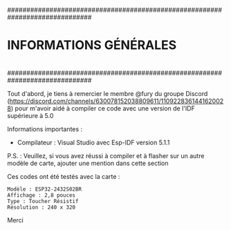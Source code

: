##############################################################################
#                                                                            #
#                                INFORMATIONS GÉNÉRALES                      #
#                                                                            #
##############################################################################

Tout d'abord, je tiens à remercier le membre @fury du groupe Discord (https://discord.com/channels/630078152038809611/1109228361441620028) pour m'avoir aidé à compiler ce code avec une version de l'IDF supérieure à 5.0

Informations importantes :

- Compilateur : Visual Studio avec Esp-IDF version 5.1.1

P.S. : Veuillez, si vous avez réussi à compiler et à flasher sur un autre modèle de carte, ajouter une mention dans cette section

Ces codes ont été testés avec la carte :
	
	Modèle : ESP32-2432S02BR
	Affichage : 2,8 pouces
	Type : Toucher Résistif
	Résolution : 240 x 320
	
Merci





